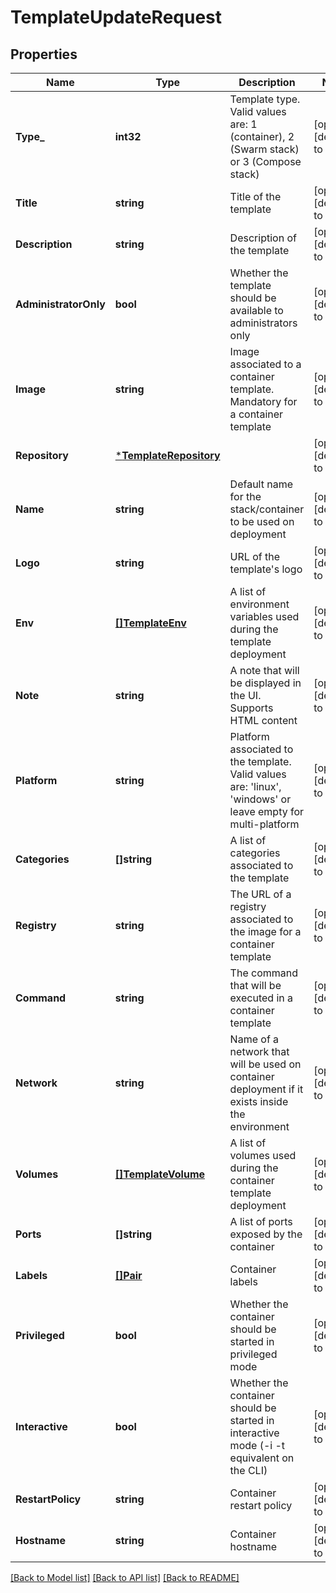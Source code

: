 # TemplateUpdateRequest

## Properties
Name | Type | Description | Notes
------------ | ------------- | ------------- | -------------
**Type_** | **int32** | Template type. Valid values are: 1 (container), 2 (Swarm stack) or 3 (Compose stack) | [optional] [default to null]
**Title** | **string** | Title of the template | [optional] [default to null]
**Description** | **string** | Description of the template | [optional] [default to null]
**AdministratorOnly** | **bool** | Whether the template should be available to administrators only | [optional] [default to null]
**Image** | **string** | Image associated to a container template. Mandatory for a container template | [optional] [default to null]
**Repository** | [***TemplateRepository**](TemplateRepository.md) |  | [optional] [default to null]
**Name** | **string** | Default name for the stack/container to be used on deployment | [optional] [default to null]
**Logo** | **string** | URL of the template&#39;s logo | [optional] [default to null]
**Env** | [**[]TemplateEnv**](TemplateEnv.md) | A list of environment variables used during the template deployment | [optional] [default to null]
**Note** | **string** | A note that will be displayed in the UI. Supports HTML content | [optional] [default to null]
**Platform** | **string** | Platform associated to the template. Valid values are: &#39;linux&#39;, &#39;windows&#39; or leave empty for multi-platform | [optional] [default to null]
**Categories** | **[]string** | A list of categories associated to the template | [optional] [default to null]
**Registry** | **string** | The URL of a registry associated to the image for a container template | [optional] [default to null]
**Command** | **string** | The command that will be executed in a container template | [optional] [default to null]
**Network** | **string** | Name of a network that will be used on container deployment if it exists inside the environment | [optional] [default to null]
**Volumes** | [**[]TemplateVolume**](TemplateVolume.md) | A list of volumes used during the container template deployment | [optional] [default to null]
**Ports** | **[]string** | A list of ports exposed by the container | [optional] [default to null]
**Labels** | [**[]Pair**](Pair.md) | Container labels | [optional] [default to null]
**Privileged** | **bool** | Whether the container should be started in privileged mode | [optional] [default to null]
**Interactive** | **bool** | Whether the container should be started in interactive mode (-i -t equivalent on the CLI) | [optional] [default to null]
**RestartPolicy** | **string** | Container restart policy | [optional] [default to null]
**Hostname** | **string** | Container hostname | [optional] [default to null]

[[Back to Model list]](../README.md#documentation-for-models) [[Back to API list]](../README.md#documentation-for-api-endpoints) [[Back to README]](../README.md)


